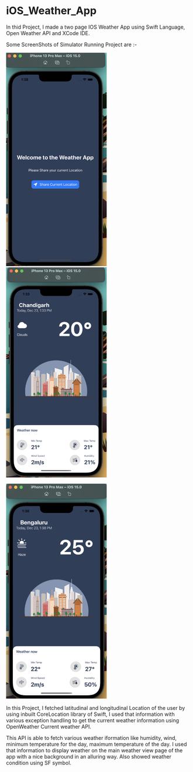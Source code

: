 # iOS_Weather_App

In thid Project, I made a two page IOS Weather App using Swift Language, Open Weather API and XCode IDE.

Some ScreenShots of Simulator Running Project are :-

<img src="ScreenShots/SS.png" width="275" > <img src="ScreenShots/SS1.png" width="275" >

<img src="ScreenShots/SS2.png" width="275" >


In this Project, I fetched latitudinal and longitudinal Location of the user by using inbuilt CoreLocation library of Swift, I used that information with various exception handling to get the current weather information using OpenWeather Current weather API.

This API is able to fetch various weather iformation like humidity, wind, minimum temperature for the day, maximum temperature of the day.
I used that information to display weather on the main weather view page of the app with a nice background in an alluring way. Also showed weather condition using SF symbol. 
